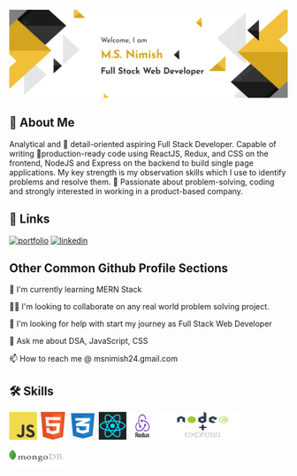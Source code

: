 ![Welcome to my GitHub profile](./Images/Github%20Profile%20Banner.png)

## 🚀 About Me
Analytical and 🔎 detail-oriented aspiring Full Stack Developer.
Capable of writing 📃production-ready code using ReactJS, Redux, and 
CSS on the frontend, NodeJS and Express on the backend to build single page applications. My key strength is my observation skills which I use to identify problems and resolve them.
💯 Passionate about problem-solving, coding and strongly interested in working in a product-based company.


## 🔗 Links
[![portfolio](https://img.shields.io/badge/my_portfolio-000?style=for-the-badge&logo=ko-fi&logoColor=white)](https://msnimish.github.io/)
[![linkedin](https://img.shields.io/badge/linkedin-0A66C2?style=for-the-badge&logo=linkedin&logoColor=white)](https://www.linkedin.com/in/msnimish/)

## Other Common Github Profile Sections

🧠 I'm currently learning MERN Stack

👯‍♀️ I'm looking to collaborate on any real world problem solving project.

🤔 I'm looking for help with start my journey as Full Stack Web Developer

💬 Ask me about DSA, JavaScript, CSS

📫 How to reach me @ msnimish24.gmail.com


## 🛠 Skills
<div class="logo">
<img src="./Images/logo-javascript.svg" width=50 height=50>
<img src="./Images/1200px-HTML5_Badge.svg.png" width=50 height=50>
<img src="./Images/css logo.png" width=50 height=50>
<img src="./Images/react.svg" width=50 height=50>
<img src="./Images/Redux.png" width=50 height=50>
<img src="./Images/node-js-icon-png.png" width=150 height=50>
<img src="./Images/MongoDB-Logo.jpg" width=100 height=50>
</div>

<!-- <style>
  .logo{
    display:flex;
  }
</style> -->

